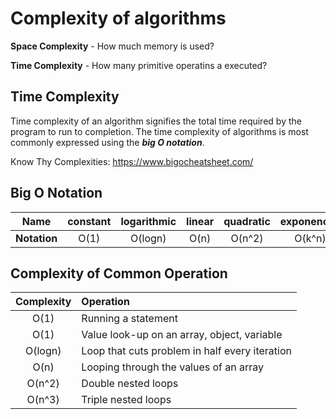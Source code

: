 #  Complexity of algorithms

**Space Complexity** - How much memory is used?

**Time Complexity** - How many primitive operatins a executed?

## Time Complexity
Time complexity of an algorithm signifies the total time required by the program to run to completion. The time complexity of algorithms is most commonly expressed using the ***big O notation***.

Know Thy Complexities: https://www.bigocheatsheet.com/ 

## Big O Notation 

| Name          | constant   | logarithmic  | linear       | quadratic    | exponencial   |
| ------------- |:----------:|:------------:|:------------:|:------------:| :------------:|
| **Notation**  | O(1)       | O(logn)      | O(n)         | O(n^2)       |  O(k^n)       |

## Complexity of Common Operation
| Complexity  |	Operation  |
|:-----------:|:-----------|
|O(1)         |	Running a statement |
|O(1)	      | Value look-up on an array, object, variable |
|O(logn)	  | Loop that cuts problem in half every iteration |
|O(n)      	  | Looping through the values of an array|
|O(n^2)	      | Double nested loops |
|O(n^3)	      | Triple nested loops|

